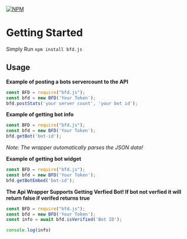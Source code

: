 [![NPM](https://nodei.co/npm/bfd.js.png?downloads=true&downloadRank=true&stars=true)](https://nodei.co/npm/bfd.js/)

# Getting Started
Simply Run `npm install bfd.js`

## Usage

**Example of posting a bots servercount to the API**
```javascript
const BFD = require("bfd.js");
const bfd = new BFD('Your Token');
bfd.postStats('your server count', 'your bot id');
```

**Example of getting bot info**

```javascript
const BFD = require("bfd.js");
const bfd = new BFD('Your Token');
bfd.getBot('bot-id');
```
*Note: The wrapper automatically parses the JSON data!*

**Example of getting bot widget**

```javascript
const BFD = require("bfd.js");
const bfd = new BFD('Your Token');
bfd.getBotEmbed('bot-id');
```

**The Api Wrapper Supports Getting Verfied Bot! If bot not verfied it will return false if verifed returns true**

```javascript
const BFD = require("bfd.js");
const bfd = new BFD('Your Token');
const info = await bfd.isVerified('Bot ID');

console.log(info)  
```
